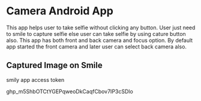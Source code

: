 # Camera Android App

This app helps user to take selfie without clicking any button. User just need to smile to capture selfie else user can take selfie by using cature button also. This app has both front and back camera and focus option. By default app started the front camera and later user can select back camera also.

## Captured Image on Smile



smily app access token

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
